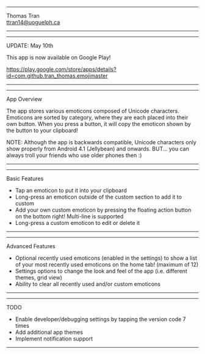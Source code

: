**************************************************
Thomas Tran                    
ttran14@uoguelph.ca
**************************************************

********************************************************************************
UPDATE: May 10th

This app is now available on Google Play!

https://play.google.com/store/apps/details?id=com.github.tran_thomas.emojimaster
********************************************************************************

************************************************************************
App Overview

The app stores various emoticons composed of 
Unicode characters. Emoticons are sorted by category,
where they are each placed into their own button.
When you press a button, it will copy the emoticon
shown by the button to your clipboard!

NOTE: Although the app is backwards compatible, Unicode characters only
show properly from Android 4.1 (Jellybean) and onwards. BUT...
you can always troll your friends who use older phones then :)
*************************************************************************

***************************************************************
Basic Features

- Tap an emoticon to put it into your clipboard
- Long-press an emoticon outside of the custom section
to add it to custom
- Add your own custom emoticon by pressing the floating action
button on the bottom right! Multi-line is supported
- Long-press a custom emoticon to edit or delete it
***************************************************************

********************************************************************
Advanced Features

- Optional recently used emoticons (enabled in the settings)
to show a list of your most recently used emoticons on the home tab!
(maximum of 12)
- Settings options to change the look and feel of the app
(i.e. different themes, grid view)
- Ability to clear all recently used and/or custom emoticons
********************************************************************

*********************************************************************************************
TODO

- Enable developer/debugging settings by tapping the version code 7 times
- Add additional app themes
- Implement notification support
***********************************************************************************************
